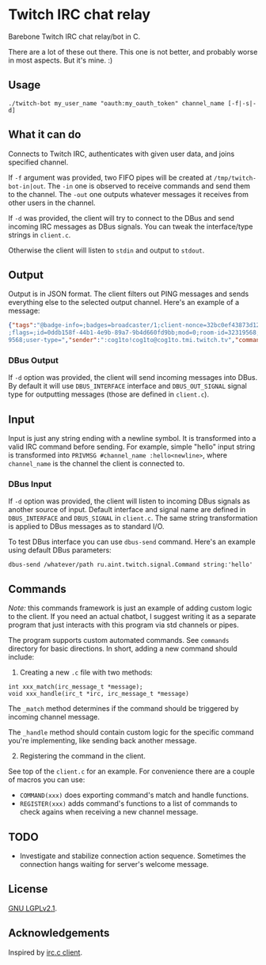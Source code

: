 # Twitch IRC chat relay

Barebone Twitch IRC chat relay/bot in C.

There are a lot of these out there. This one is not better, and probably worse
in most aspects. But it's mine. :)

## Usage
```
./twitch-bot my_user_name "oauth:my_oauth_token" channel_name [-f|-s|-d]
```

## What it can do

Connects to Twitch IRC, authenticates with given user data, and joins specified
channel.

If `-f` argument was provided, two FIFO pipes will be created at
`/tmp/twitch-bot-in|out`. The `-in` one is observed to receive commands and
send them to the channel. The `-out` one outputs whatever messages it receives
from other users in the channel.

If `-d` was provided, the client will try to connect to the DBus and send
incoming IRC messages as DBus signals. You can tweak the interface/type strings
in `client.c`.

Otherwise the client will listen to `stdin` and output to `stdout`.

## Output

Output is in JSON format. The client filters out PING messages and sends
everything else to the selected output channel. Here's an example of a
message:

```json
{"tags":"@badge-info=;badges=broadcaster/1;client-nonce=32bc0ef43873d1203001e148ec84ed03;color=#8A2BE2;display-name=cog1to;emotes=
;flags=;id=0ddb158f-44b1-4e9b-89a7-9b4d660fd9bb;mod=0;room-id=32319568;subscriber=0;tmi-sent-ts=1633040608904;turbo=0;user-id=3231
9568;user-type=","sender":":cog1to!cog1to@cog1to.tmi.twitch.tv","command":"PRIVMSG","message":"test"}
```

### DBus Output

If `-d` option was provided, the client will send incoming messages into DBus.
By default it will use `DBUS_INTERFACE` interface and `DBUS_OUT_SIGNAL` signal
type for outputting messages (those are defined in `client.c`).

## Input

Input is just any string ending with a newline symbol. It is transformed into
a valid IRC command before sending. For example, simple "hello" input string
is transformed into `PRIVMSG #channel_name :hello<newline>`, where
`channel_name` is the channel the client is connected to.

### DBus Input

If `-d` option was provided, the client will listen to incoming DBus signals
as another source of input. Default interface and signal name are defined in
`DBUS_INTERFACE` and `DBUS_SIGNAL` in `client.c`. The same string
transformation is applied to DBus messages as to standard I/O.

To test DBus interface you can use `dbus-send` command. Here's an example using
default DBus parameters:
```
dbus-send /whatever/path ru.aint.twitch.signal.Command string:'hello'
```

## Commands

*Note:* this commands framework is just an example of adding custom logic to
the client. If you need an actual chatbot, I suggest writing it as a separate
program that just interacts with this program via std channels or pipes.

The program supports custom automated commands. See `commands` directory for
basic directions. In short, adding a new command should include:

1. Creating a new `.c` file with two methods:

```
int xxx_match(irc_message_t *message);
void xxx_handle(irc_t *irc, irc_message_t *message)
```
The `_match` method determines if the command should be triggered by incoming
channel message.

The `_handle` method should contain custom logic for the specific command
you're implementing, like sending back another message.

2. Registering the command in the client.

See top of the `client.c` for an example. For convenience there are a couple of
macros you can use:

- `COMMAND(xxx)` does exporting command's match and handle functions.
- `REGISTER(xxx)` adds command's functions to a list of commands to check agains
when receiving a new channel message.

## TODO

- Investigate and stabilize connection action sequence. Sometimes the connection
hangs waiting for server's welcome message.

## License

[GNU LGPLv2.1](https://www.gnu.org/licenses/old-licenses/lgpl-2.1.en.html).

## Acknowledgements

Inspired by [irc.c client](https://c9x.me/irc/).
